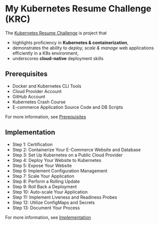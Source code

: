 # My Kubernetes Resume Challenge (KRC)

The [Kubernetes Resume Challenge](https://cloudresumechallenge.dev/docs/extensions/kubernetes-challenge/) is project
that

- highlights proficiency in **Kubernetes & containerization**,
- demonstrates the ability to _deploy, scale & manage_ web applications efficiently in a K8s environment,
- underscores **cloud-native** deployment skills

## Prerequisites

- Docker and Kubernetes CLI Tools
- Cloud Provider Account
- GitHub Account
- Kubernetes Crash Course
- E-commerce Application Source Code and DB Scripts

For more information, see [Prerequisites](./100-Prerequisites)

## Implementation

- Step 1: Certification
- Step 2: Containerize Your E-Commerce Website and Database
- Step 3: Set Up Kubernetes on a Public Cloud Provider
- Step 4: Deploy Your Website to Kubernetes
- Step 5: Expose Your Website
- Step 6: Implement Configuration Management
- Step 7: Scale Your Application
- Step 8: Perform a Rolling Update
- Step 9: Roll Back a Deployment
- Step 10: Auto-scale Your Application
- Step 11: Implement Liveness and Readiness Probes
- Step 12: Utilize ConfigMaps and Secrets
- Step 13: Document Your Process

For more information, see [Implementation](./200-Implementation)
